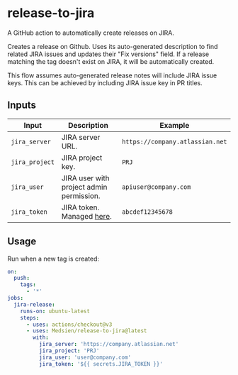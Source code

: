 # release-to-jira

A GitHub action to automatically create releases on JIRA.

Creates a release on Github. Uses its auto-generated description to find related JIRA issues and updates their "Fix versions" field. If a release matching the tag doesn't exist on JIRA, it will be automatically created.

This flow assumes auto-generated release notes will include JIRA issue keys. This can be achieved by including JIRA issue key in PR titles.

## Inputs

|Input|Description|Example|
|---|---|---|
|`jira_server`|JIRA server URL.|`https://company.atlassian.net`|
|`jira_project`|JIRA project key.|`PRJ`|
|`jira_user`|JIRA user with project admin permission.|`apiuser@company.com`|
|`jira_token`|JIRA token. Managed [here](https://id.atlassian.com/manage-profile/security/api-tokens).|`abcdef12345678`|


## Usage

Run when a new tag is created:

```yaml
on:
  push:
    tags:        
      - '*'
jobs:
  jira-release:
    runs-on: ubuntu-latest
    steps:
      - uses: actions/checkout@v3
      - uses: Medsien/release-to-jira@latest
        with:
          jira_server: 'https://company.atlassian.net'
          jira_project: 'PRJ'
          jira_user: 'user@company.com'
          jira_token: '${{ secrets.JIRA_TOKEN }}'
```

